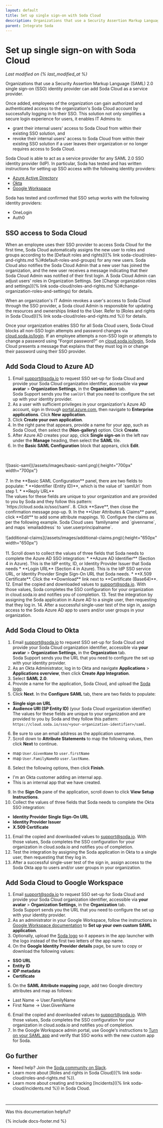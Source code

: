 ```yaml
---
layout: default
title: Set up single sign-on with Soda Cloud
description: Organizations that use a Security Assertion Markup Language (SAML) 2.0 single sign-on (SSO) identity provider can add Soda Cloud as a service provider.
parent: Integrate Soda
---
```


# Set up single sign-on with Soda Cloud
*Last modified on {% last_modified_at %}*

Organizations that use a Security Assertion Markup Language (SAML) 2.0 single sign-on (SSO) identity provider can add Soda Cloud as a service provider. 

Once added, employees of the organization can gain authorized and authenticated access to the organization's Soda Cloud account by successfully logging in to their SSO. This solution not only simplifies a secure login experience for users, it enables IT Admins to:

* grant their internal users' access to Soda Cloud from within their existing SSO solution, and
* revoke their internal users' access to Soda Cloud from within their existing SSO solution if a user leaves their organization or no longer requires access to Soda Cloud.

Soda Cloud is able to act as a service provider for any SAML 2.0 SSO identity provider (IdP). In particular, Soda has tested and has written instructions for setting up SSO access with the following identity providers: 

* [Azure Active Directory](#add-soda-cloud-to-azure-ad)
* [Okta](#add-soda-cloud-to-okta)
* [Google Workspace](#add-soda-cloud-to-google-workspace)

Soda has tested and confirmed that SSO setup works with the following identity providers:

* OneLogin
* Auth0 

## SSO access to Soda Cloud

When an employee uses their SSO provider to access Soda Cloud for the first time, Soda Cloud automatically assigns the new user to roles and groups according to the [Default roles and rights]({% link soda-cloud/roles-and-rights.md %}#default-roles-and-groups) for any new users. Soda Cloud also notifies the Soda Cloud Admin that a new user has joined the organization, and the new user receives a message indicating that their Soda Cloud Admin was notified of their first login. A Soda Cloud Admin can adjust users' roles in Organization Settings. See [Change organization roles and settings]({% link soda-cloud/roles-and-rights.md %}#change-organization-roles-and-settings) for details.

When an organization's IT Admin revokes a user's access to Soda Cloud through the SSO provider, a Soda cloud Admin is responsible for updating the resources and ownerships linked to the User. Refer to [Roles and rights in Soda Cloud]({% link soda-cloud/roles-and-rights.md %}) for details.

Once your organization enables SSO for all Soda Cloud users, Soda Cloud blocks all non-SSO login attempts and password changes via <a href="https://cloud.soda.io/login" target="_blank">cloud.soda.io/login<a/>. If an employee attempts a non-SSO login or attempts to change a password using "Forgot password?" on <a href="https://cloud.soda.io/login" target="_blank">cloud.soda.io/login<a/>, Soda Cloud presents a message that explains that they must log in or change their password using their SSO provider. 


## Add Soda Cloud to Azure AD

1. Email <a href="mailto:support@soda.io">support@soda.io</a> to request SSO set-up for Soda Cloud and provide your Soda Cloud organization identifier, accessible via **your avatar** > **Organization Settings**, in the **Organization** tab. <br />Soda Support sends you the `samlUrl` that you need to configure the set up with your identity provider.
2. As a user with sufficient privileges in your organization's Azure AD account, sign in through <a href="http://portal.azure.com" target="_blank">portal.azure.com<a/>, then navigate to **Enterprise applications**. Click **New application**.
3. Click **Create your own application**.
4. In the right pane that appears, provide a name for your app, such as Soda Cloud, then select the **(Non-gallery)** option. Click **Create**.
5. After Azure AD creates your app, click **Single sign-on** in the left nav under the **Manage** heading, then select the **SAML** tile.
6. In the **Basic SAML Configuration** block that appears, click **Edit**.
<br />
<br />
![basic-saml](/assets/images/basic-saml.png){:height="700px" width="700px"}
<br />
<br />
7. In the **Basic SAML Configuration** panel, there are two fields to populate: 
* **Identifier (Entity ID)**, which is the value of `samlUrl` from step 1.
* **Reply URL** <br />
The values for these fields are unique to your organization and are provided to you by Soda and they follow this pattern: `https://cloud.soda.io/sso/<short-name>/saml`.
8. Click **Save**, then close the confirmation message pop-up.
9. In the **User Attributes & Claims** panel, click **Edit** to add some attribute mappings.
10. Configure the claims as per the following example. Soda Cloud uses `familyname` and `givenname`, and maps `emailaddress` to `user.userprincipalname`.
<br />
<br />
![additional-claims](/assets/images/additional-claims.png){:height="650px" width="650px"}
<br />
<br />
11. Scroll down to collect the values of three fields that Soda needs to complete the Azure AD SSO integration: 
* **Azure AD Identifier** (Section 4 in Azure). This is the IdP entity, ID, or Identity Provider Issuer that Soda needs
* **Login URL** (Section 4 in Azure). This is the IdP SSO service URL, or Identity Provider Single Sign-On URL that Soda needs.
* **X.509 Certificate**. Click the **Download** link next to **Certificate (Base64)**.
12. Email the copied and downloaded values to <a href="mailto:support@soda.io">support@soda.io</a>. With those values, Soda completes the SSO configuration for your organization in cloud.soda.io and notifies you of completion.
13. Test the integration by assigning the Soda application in Azure AD to a single user, then requesting that they log in.
14. After a successful single-user test of the sign in, assign access to the Soda Azure AD app to users and/or user groups in your organization.

## Add Soda Cloud to Okta

1. Email <a href="mailto:support@soda.io">support@soda.io</a> to request SSO set-up for Soda Cloud and provide your Soda Cloud organization identifier, accessible via **your avatar** > **Organization Settings**, in the **Organization** tab. <br />Soda Support sends you the URL that you need to configure the set up with your identity provider.
2. As an Okta Administrator, log in to Okta and navigate **Applications** > **Applications overview**, then click **Create App Integration**.
3. Select **SAML 2.0**.
4. Provide a name for the application, Soda Cloud, and upload the <a href="soda-logo.png" download>Soda logo</a>.
5. Click **Next**. In the **Configure SAML** tab, there are two fields to populate:
* **Single sign on URL**
* **Audience URI (SP Entity ID)** (your Soda Cloud organization identifier) <br />
The values for these fields are unique to your organization and are provided to you by Soda and they follow this pattern: `https://cloud.soda.io/sso/<your-organization-identifier>/saml`.
6. Be sure to use an email address as the application username.
7. Scroll down to **Attribute Statements** to map the following values, then click **Next** to continue.
* map `User.GivenName` to `user.firstName`
* map `User.FamilyName`to `user.lastName`. <br />
8. Select the following options, then click **Finish**.
* I'm an Okta customer adding an internal app.
* This is an internal app that we have created. <br />
9. In the **Sign On** pane of the application, scroll down to click **View Setup Instructions**.
10. Collect the values of three fields that Soda needs to complete the Okta SSO integration:
* **Identity Provider Single Sign-On URL**
* **Identity Provider Issuer**
* **X.509 Certificate**
11. Email the copied and downloaded values to <a href="mailto:support@soda.io">support@soda.io</a>. With those values, Soda completes the SSO configuration for your organization in cloud.soda.io and notifies you of completion.
12. Test the integration by assigning the Soda application in Okta to a single user, then requesting that they log in.
13. After a successful single-user test of the sign in, assign access to the Soda Okta app to users and/or user groups in your organization.


## Add Soda Cloud to Google Workspace

1. Email <a href="mailto:support@soda.io">support@soda.io</a> to request SSO set-up for Soda Cloud and provide your Soda Cloud organization identifier, accessible via **your avatar** > **Organization Settings**, in the **Organization** tab. <br />Soda Support sends you the URL that you need to configure the set up with your identity provider.
2. As an administrator in your Google Workspace, follow the instructions in <a href="https://support.google.com/a/answer/6087519?hl=en&ref_topic=7559288" target="_blank">Google Workspace documentation</a> to **Set up your own custom SAML application**.
3. Optionally, upload the <a href="soda-logo.png" download>Soda logo</a> so it appears in the app launcher with the logo instead of the first two letters of the app name.  
4. On the **Google Identity Provider details** page, be sure to copy or download the following values:
* **SSO URL**
* **Entity ID**
* **IDP metadata**
* **Certificate** 
5. On the **SAML Attribute mapping** page, add two Google directory attributes and map as follows:
* Last Name → User.FamilyName
* First Name → User.GivenName
6. Email the copied and downloaded values to <a href="mailto:support@soda.io">support@soda.io</a>. With those values, Soda completes the SSO configuration for your organization in cloud.soda.io and notifies you of completion.
7. In the Google Workspace admin portal, use Google's instructions to <a href="https://support.google.com/a/answer/6087519?hl=en&ref_topic=7559288" target="_blank">Turn on your SAML app</a> and verify that SSO works with the new custom app for Soda.


## Go further

* Need help? Join the <a href="https://community.soda.io/slack" target="_blank"> Soda community on Slack</a>.
* Learn more about [Roles and rights in Soda Cloud]({% link soda-cloud/roles-and-rights.md %}).
* Learn more about creating and tracking [Incidents]({% link soda-cloud/incidents.md %}) in Soda Cloud.
<br />

---

Was this documentation helpful?

<!-- LikeBtn.com BEGIN -->
<span class="likebtn-wrapper" data-theme="tick" data-i18n_like="Yes" data-ef_voting="grow" data-show_dislike_label="true" data-counter_zero_show="true" data-i18n_dislike="No"></span>
<script>(function(d,e,s){if(d.getElementById("likebtn_wjs"))return;a=d.createElement(e);m=d.getElementsByTagName(e)[0];a.async=1;a.id="likebtn_wjs";a.src=s;m.parentNode.insertBefore(a, m)})(document,"script","//w.likebtn.com/js/w/widget.js");</script>
<!-- LikeBtn.com END -->

{% include docs-footer.md %}